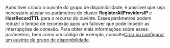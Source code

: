 Após tiver criado o ouvinte do grupo de disponibilidade, é possível que seja necessário ajustar os parâmetros do cluster **RegisterAllProvidersIP** e **HostRecordTTL** para o recurso do ouvinte. Esses parâmetros podem reduzir o tempo de reconexão após um failover que pode impedir as interrupções de conexão. Para obter mais informações sobre esses parâmetros, bem como um código de exemplo, consulte[Criar ou configurar um ouvinte de grupo de disponibilidade](https://msdn.microsoft.com/library/hh213080.aspx#MultiSubnetFailover).

<!---HONumber=August15_HO7-->